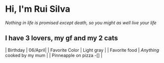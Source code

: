 # Hi, I'm Rui Silva

*Nothing in life is promised except death, so you might as well live your life*

## I have 3 lovers, my gf and my 2 cats


| Birthday | 06/April|
| Favorite Color | Light gray |
| Favorite food | *Anything* cooked by my mum |
| Pinneapple on pizza -[] |